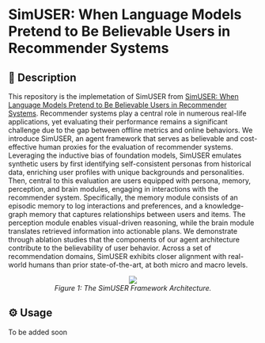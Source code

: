 # SimUSER: When Language Models Pretend to Be Believable Users in Recommender Systems

## 📖 Description
This repository is the implemetation of SimUSER from [SimUSER: When Language Models Pretend to Be Believable Users in Recommender Systems](). 
Recommender systems play a central role in numerous real-life applications, yet evaluating their performance remains a significant challenge due to the gap between offline metrics and online behaviors. 
We introduce SimUSER, an agent framework that serves as believable and cost-effective human proxies for the evaluation of recommender systems. 
Leveraging the inductive bias of foundation models, SimUSER emulates synthetic users by first identifying self-consistent personas from historical data, enriching user profiles with unique backgrounds and personalities. Then, central to this evaluation are users equipped with persona, memory, perception, and brain modules, engaging in interactions with the recommender system. Specifically, the memory module consists of an episodic memory to log interactions and preferences, and a knowledge-graph memory that captures relationships between users and items. The perception module enables visual-driven reasoning, while the brain module translates retrieved information into actionable plans. We demonstrate through ablation studies that the components of our agent architecture contribute to the believability of user behavior. Across a set of recommendation domains, SimUSER exhibits closer alignment with real-world humans than prior state-of-the-art, at both micro and macro levels. 

<p align="center">
<img src="images/overall.png">
  <br>
  <em>Figure 1: The SimUSER Framework Architecture.</em>
</p>

## ⚙️ Usage
To be added soon
